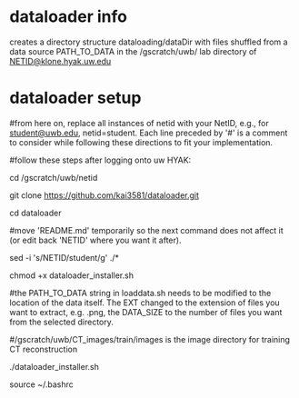 # dataloader info
creates a directory structure dataloading/dataDir
with files shuffled from a data source PATH_TO_DATA in the /gscratch/uwb/ lab directory of NETID@klone.hyak.uw.edu

# dataloader setup
#from here on, replace all instances of netid with your NetID, e.g., for student@uwb.edu, netid=student. Each line preceded by '#' is a comment to consider while following these directions to fit your implementation.

#follow these steps after logging onto uw HYAK:

cd /gscratch/uwb/netid

git clone https://github.com/kai3581/dataloader.git 

cd dataloader

#move 'README.md' temporarily so the next command does not affect it (or edit back 'NETID' where you want it after).

sed -i 's/NETID/student/g' ./*

chmod +x dataloader_installer.sh

#the PATH_TO_DATA string in loaddata.sh needs to be modified to the location of the data itself. The EXT changed to the extension of files you
want to extract, e.g. .png, the DATA_SIZE to the number of files you want from the selected directory.

#/gscratch/uwb/CT_images/train/images is the image directory for training CT reconstruction

./dataloader_installer.sh

source ~/.bashrc
